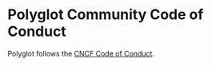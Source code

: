 # Polyglot Community Code of Conduct

Polyglot follows the [CNCF Code of Conduct](https://github.com/cncf/foundation/blob/master/code-of-conduct.md).
